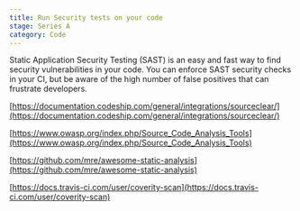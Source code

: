 ```yaml
---
title: Run Security tests on your code
stage: Series A
category: Code
---
```

Static Application Security Testing (SAST) is an easy and fast way to find security vulnerabilities in your code. You can enforce SAST security checks in your CI, but be aware of the high number of false positives that can frustrate developers.

[https://documentation.codeship.com/general/integrations/sourceclear/](https://documentation.codeship.com/general/integrations/sourceclear/)

[https://www.owasp.org/index.php/Source_Code_Analysis_Tools](https://www.owasp.org/index.php/Source_Code_Analysis_Tools)

[https://github.com/mre/awesome-static-analysis](https://github.com/mre/awesome-static-analysis)

[https://docs.travis-ci.com/user/coverity-scan](https://docs.travis-ci.com/user/coverity-scan)

